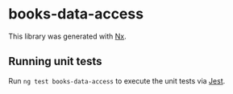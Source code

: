 # books-data-access

This library was generated with [Nx](https://nx.dev).

## Running unit tests

Run `ng test books-data-access` to execute the unit tests via [Jest](https://jestjs.io).
